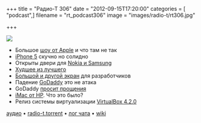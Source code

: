 +++
title = "Радио-Т 306"
date = "2012-09-15T17:20:00"
categories = [ "podcast",]
filename = "rt_podcast306"
image = "images/radio-t/rt306.jpg"

+++

![](https://radio-t.com/images/radio-t/rt306.jpg)

* Большое [шоу от Apple](http://mashable.com/2012/09/12/apple-iphone-5-event-recap/) и что там не так
* [iPhone 5](http://www.wired.com/gadgetlab/2012/09/the-iphone-5-is-boring-and-amazing/) скучно но солидно
* Открыты двери для [Nokia и Samsung](http://reviews.cnet.com/8301-19512_7-57511658-233/iphone-5-opens-the-door-for-nokia-samsung/)
* [Худшее из лучшего](http://www.fastcodesign.com/1670778/the-3-worst-design-details-from-apples-iphone-5-event)
* [Большой и другой экран](http://thenextweb.com/apple/2012/09/13/developers-say-iphone-5s-larger-screen-poses-challenges-especially-without-device-test-ap) для разработчиков
* Падение [GoDaddy](http://www.zdnet.com/go-daddy-claims-internal-problems-not-an-attack-took-it-down-7000004066/) это не атака
* GoDaddy [просит прощения](http://www.pcworld.com/article/262317/godaddy_apologizes_for_outage_with_30_discounts.html)
* [iMac от HP](http://www.geekwire.com/2012/hp-device-imac/). Что это было?
* Релиз системы виртуализации [VirtualBox 4.2.0](http://www.opennet.ru/opennews/art.shtml?num=34830)

[аудио](https://cdn.radio-t.com/rt_podcast306.mp3) • [radio-t.torrent](https://cdn.radio-t.com/torrents/rt_podcast306.mp3.torrent) • [лог чата](http://chat.radio-t.com/logs/radio-t-306.html) • [wiki](http://wiki.radio-t.com/%D0%92%D1%8B%D0%BF%D1%83%D1%81%D0%BA_306)<audio src="https://cdn.radio-t.com/rt_podcast306.mp3" preload="none"></audio>
